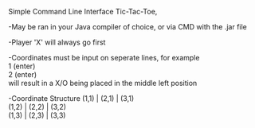 Simple Command Line Interface Tic-Tac-Toe,

  -May be ran in your Java compiler of choice, or via CMD with the .jar file
  
  -Player 'X' will always go first
  
  -Coordinates must be input on seperate lines, for example  <br/>
    1 (enter)  <br/>
    2 (enter)  <br/>
  will result in a X/O being placed in the middle left position

  -Coordinate Structure
            (1,1) | (2,1) | (3,1)  <br/>
            (1,2) | (2,2) | (3,2)  <br/>
            (1,3) | (2,3) | (3,3)  <br/>
    
